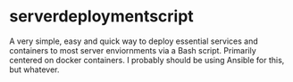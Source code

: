 # serverdeploymentscript
A very simple, easy and quick way to deploy essential services and containers to most server enviornments via a Bash script. Primarily centered on docker containers. I probably should be using Ansible for this, but whatever.
